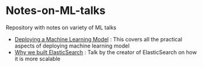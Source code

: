 # Notes-on-ML-talks
Repository with notes on variety of ML talks

- [Deploying a Machine Learning Model](https://www.youtube.com/watch?v=6TI-gQhsf40) : This covers all the practical aspects of deploying machine learning model
- [Why we built ElasticSearch](https://www.youtube.com/watch?v=fEsmydn747c) : Talk by the creator of ElasticSearch on how it is more scalable
